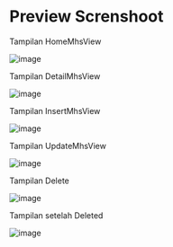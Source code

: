 <h1>Preview Screnshoot</h1>

<p>Tampilan HomeMhsView</p>

![image](https://github.com/user-attachments/assets/b48eb370-2337-423b-934a-4e79e6bbfbd2)


<p>Tampilan DetailMhsView</p>

![image](https://github.com/user-attachments/assets/1c6893dc-c0a1-444a-9396-ce077c733801)


<p>Tampilan InsertMhsView</p>

![image](https://github.com/user-attachments/assets/6abc3285-16b3-4c63-aad1-bad5dcfe5040)


<p>Tampilan UpdateMhsView</p>

![image](https://github.com/user-attachments/assets/59ecc8ea-df8e-4858-ad56-843bfa2ce238)


<p>Tampilan Delete</p>

![image](https://github.com/user-attachments/assets/48095297-4f05-4bac-a252-c41c437e3a30)


<p>Tampilan setelah Deleted</p>

![image](https://github.com/user-attachments/assets/71cc38a6-8734-458a-9a89-15e274743ae6)

